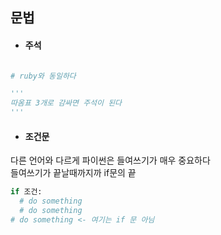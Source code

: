 ## 문법

- #### 주석
```py

# ruby와 동일하다

'''
따옴표 3개로 감싸면 주석이 된다
'''

```

- #### 조건문
다른 언어와 다르게 파이썬은  들여쓰기가 매우 중요하다  
들여쓰기가 끝날때까지까 if문의 끝
```py
if 조건:
  # do something
  # do something
# do something <- 여기는 if 문 아님
```
